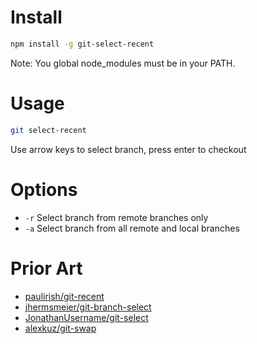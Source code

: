 # Install

```bash
npm install -g git-select-recent
```
Note: You global node_modules must be in your PATH.

# Usage

```bash
git select-recent
```

Use arrow keys to select branch, press enter to checkout

# Options

 - `-r` Select branch from remote branches only
 - `-a` Select branch from all remote and local branches

# Prior Art

 - [paulirish/git-recent](https://github.com/paulirish/git-recent)
 - [jhermsmeier/git-branch-select](https://github.com/jhermsmeier/git-branch-select)
 - [JonathanUsername/git-select](https://github.com/JonathanUsername/git-select)
 - [alexkuz/git-swap](https://github.com/alexkuz/git-swap)
